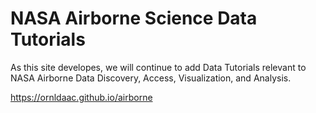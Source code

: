 # NASA Airborne Science Data Tutorials

As this site developes, we will continue to add Data Tutorials relevant to NASA Airborne Data Discovery, Access, Visualization, and Analysis.

https://ornldaac.github.io/airborne
